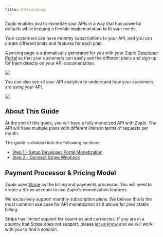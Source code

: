 ```yaml
---
title: Introduction
---
```


Zuplo enables you to monetize your APIs in a way that has powerful defaults
while keeping a flexible implementation to fit your needs.

Your customers can have monthly subscriptions to your API, and you can create
different limits and features for each plan.

A pricing page is automatically generated for you with your Zuplo
[Developer Portal](/docs/articles/developer-portal.md) so that your customers
can easily see the different plans and sign up for them directly on your API
documentation.

![](https://cdn.zuplo.com/assets/ed61dd91-a28e-4460-a97c-dc7f87599887.png)

You can also see all your API analytics to understand how your customers are
using your API.

![](https://cdn.zuplo.com/assets/353fb3d5-f019-443b-92d6-a4127814b1f0.png)

## About This Guide

At the end of this guide, you will have a fully monetized API with Zuplo. The
API will have multiple plans with different limits in terms of requests per
month.

The guide is divided into the following sections:

- [Step 1 - Setup Developer Portal Monetization](/docs/articles/monetization-dev-portal-setup.md)
- [Step 2 - Connect Stripe Webhook](/docs/articles/monetization-webhook-setup.md)

## Payment Processor & Pricing Model

Zuplo uses [Stripe](https://stripe.com) as the billing and payments processor.
You will need to create a Stripe account to use Zuplo's monetization features.

We exclusively support monthly subscription plans. We believe this is the most
common use case for API monetization as it allows for predictable billing.

<Callout type="caution" title="Countries and currencies support" >Stripe has
limited support for countries and currencies. If you are in a country that
Stripe does not support, please [let us know](https://discord.zuplo.com) and we
will work with you to find a solution. </Callout>
